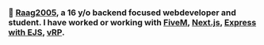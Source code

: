 ### 🌴 [Raag2005](https://raag2005.dk), a 16 y/o backend focused webdeveloper and student. I have worked or working with [FiveM](https://fivem.net), [Next.js](https://nextjs.org/), [Express with EJS](https://ejs.co/), [vRP](https://forum.cfx.re/t/release-vrp-framework/22894).
